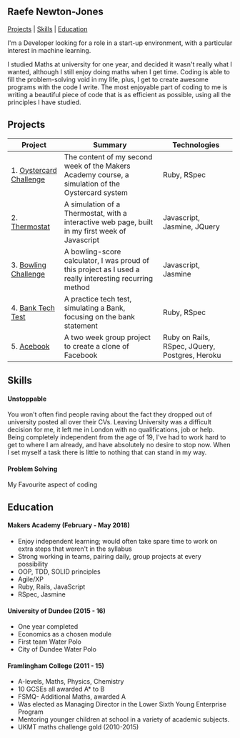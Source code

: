 ## Raefe Newton-Jones
[Projects](#projects) | [Skills](#skills) | [Education](##education)

I'm a Developer looking for a role in a start-up environment, with a particular interest in machine learning.

 I studied Maths at university for one year, and decided it wasn't really what I wanted, although I still enjoy doing maths when I get time. Coding is able to fill the problem-solving void in my life, plus, I get to create awesome programs with the code I write. The most enjoyable part of coding to me is writing a beautiful piece of code that is as efficient as possible, using all the principles I have studied.

## Projects
| Project  | Summary | Technologies |
| ------------- | ------------- | ------------- |
|1. [Oystercard Challenge](https://github.com/Raefey/oystercard)  | The content of my second week of the Makers Academy course, a simulation of the Oystercard system  | Ruby, RSpec  |
|2. [Thermostat](https://github.com/Raefey/thermostat-challenge)  | A simulation of a Thermostat, with a interactive web page, built in my first week of Javascript  | Javascript, Jasmine, JQuery  |
|3. [Bowling Challenge](https://github.com/Raefey/bowling-challenge)  | A bowling-score calculator, I was proud of this project as I used a really interesting recurring method  | Javascript, Jasmine |
|4. [Bank Tech Test](https://github.com/Raefey/bank-tech-test)  | A practice tech test, simulating a Bank, focusing on the bank statement  | Ruby, RSpec |
|5. [Acebook](https://github.com/Raefey/acebook-dart)  | A two week group project to create a clone of Facebook  | Ruby on Rails, RSpec, JQuery, Postgres, Heroku  |

## Skills

#### Unstoppable

You won't often find people raving about the fact they dropped out of university posted all over their CVs. Leaving University was a difficult decision for me, it left me in London with no qualifications, job or help. Being completely independent from the age of 19, I've had to work hard to get to where I am already, and have absolutely no desire to stop now. When I set myself a task there is little to nothing that can stand in my way.

#### Problem Solving

My Favourite aspect of coding



## Education

#### Makers Academy (February - May 2018)

- Enjoy independent learning; would often take spare time to work on extra steps that weren't in the syllabus
- Strong working in teams, pairing daily, group projects at every possibility
- OOP, TDD, SOLID principles
- Agile/XP
- Ruby, Rails, JavaScript
- RSpec, Jasmine

#### University of Dundee (2015 - 16)

- One year completed
- Economics as a chosen module
- First team Water Polo
- City of Dundee Water Polo

#### Framlingham College (2011 - 15)

- A-levels, Maths, Physics, Chemistry
- 10 GCSEs all awarded A* to B
-	FSMQ- Additional Maths, awarded A
- Was elected as Managing Director in the Lower Sixth Young Enterprise 	Program
- Mentoring younger children at school in a variety of academic subjects.
- UKMT maths challenge gold (2010-2015)
